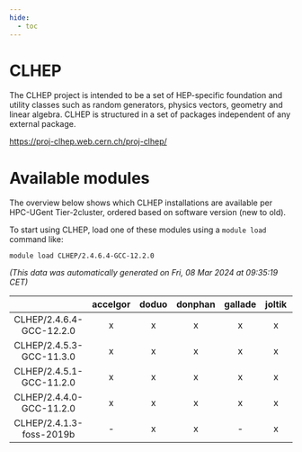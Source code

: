 ```yaml
---
hide:
  - toc
---
```


CLHEP
=====


The CLHEP project is intended to be a set of HEP-specific foundation and utility classes such as random generators, physics vectors, geometry and linear algebra. CLHEP is structured in a set of packages independent of any external package.

https://proj-clhep.web.cern.ch/proj-clhep/
# Available modules


The overview below shows which CLHEP installations are available per HPC-UGent Tier-2cluster, ordered based on software version (new to old).

To start using CLHEP, load one of these modules using a `module load` command like:

```shell
module load CLHEP/2.4.6.4-GCC-12.2.0
```

*(This data was automatically generated on Fri, 08 Mar 2024 at 09:35:19 CET)*  

| |accelgor|doduo|donphan|gallade|joltik|skitty|
| :---: | :---: | :---: | :---: | :---: | :---: | :---: |
|CLHEP/2.4.6.4-GCC-12.2.0|x|x|x|x|x|x|
|CLHEP/2.4.5.3-GCC-11.3.0|x|x|x|x|x|x|
|CLHEP/2.4.5.1-GCC-11.2.0|x|x|x|x|x|x|
|CLHEP/2.4.4.0-GCC-11.2.0|x|x|x|x|x|x|
|CLHEP/2.4.1.3-foss-2019b|-|x|x|-|x|x|
